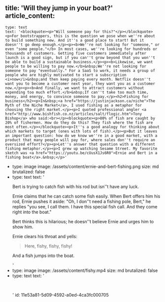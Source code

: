 title: 'Will they jump in your boat?'
article_content:
  -
    type: text
    text: '<blockquote><p>"Will someone pay for this?"</p></blockquote><p>For bootstrappers, this is the question we pose when we''re about to build something new. And it''s a good place to start! But it doesn''t go deep enough.</p><p><b>We''re not looking for "someone," or even "some people."</b> In most cases, we''re looking for hundreds or thousands of customers. Getting five customers immediately after launch is a good sign, but if you can''t grow beyond that you won''t be able to build a sustainable business.</p><p><b>Likewise, we want people to be willing to pay now.</b>&nbsp;We''re not looking for someone to pay "eventually." For a SaaS to work, it needs a group of people who are highly motivated to start a subscription <i>now</i>&nbsp;and then keep paying every month. Netflix doesn''t want you to become a customer next year, they want you as a customer now.</p><p><b>And finally, we want to attract customers without expending too much effort.</b>&nbsp;If can''t take too much time, money, and energy, to convince someone to pay.</p><h2>Fishing for business</h2><p>In&nbsp;<a href="https://justinjackson.ca/niche">The Myth of the Niche Market</a>, I used fishing as a metaphor for choosing the right market.</p><p>I quoted professional angler <a href="http://www.bishfish.co.nz/articles/salt/flogic.htm">Tony Bishop</a> who said:<br></p><blockquote><p>80% of fish are caught by 20% of fishermen. How do they do this? They fish where the fish are most often.</p></blockquote><p>It''s a good analogy for thinking about which markets to target (ones with lots of fish).</p><p>But it leaves an important question: how do we know we''re in a good market, with a product that many people will pay for, where sales don''t require an oversized effort?</p><p>Let''s answer that question with a different fishing metaphor.</p><p>I grew up watching Sesame Street. My favorite sketch was <a href="https://youtu.be/cUusX1Js6R0">Ernie and Bert in a fishing boat</a>.&nbsp;</p>'
  -
    type: image
    image: /assets/content/ernie-and-bert-fishing.png
    size: md
    brutalized: false
  -
    type: text
    text: '<p>Bert is trying to catch fish with his rod but isn''t have any luck.</p><p>Ernie claims that he can catch some fish easily. When Bert offers him his rod, Ernie pushes it aside: "Oh, I don''t need a fishing pole, Bert," he replies "you see, I call them. I have this special fish call. And they come right into the boat."</p><p>Bert thinks this is hilarious; he doesn''t believe Ernie and urges him to show him.</p><p>Ernie clears his throat and yells:<br></p><blockquote><p>Here, fishy, fishy, fishy!</p></blockquote><p>And a fish jumps into the boat.</p>'
  -
    type: image
    image: /assets/content/fishy.mp4
    size: md
    brutalized: false
  -
    type: text
    text: '<p><br></p>'
id: 11e53a81-5d09-4592-a0ed-4ca3fc000705
